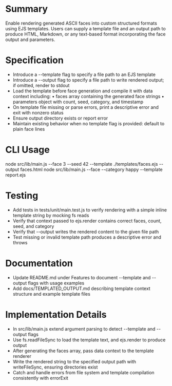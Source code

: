 # Summary

Enable rendering generated ASCII faces into custom structured formats using EJS templates. Users can supply a template file and an output path to produce HTML, Markdown, or any text-based format incorporating the face output and parameters.

# Specification

- Introduce a --template <path> flag to specify a file path to an EJS template
- Introduce a --output <path> flag to specify a file path to write rendered output; if omitted, render to stdout
- Load the template before face generation and compile it with data context including:
  • faces array containing the generated face strings
  • parameters object with count, seed, category, and timestamp
- On template file missing or parse errors, print a descriptive error and exit with nonzero status
- Ensure output directory exists or report error
- Maintain existing behavior when no template flag is provided: default to plain face lines

# CLI Usage

node src/lib/main.js --face 3 --seed 42 --template ./templates/faces.ejs --output faces.html
node src/lib/main.js --face --category happy --template report.ejs

# Testing

- Add tests in tests/unit/main.test.js to verify rendering with a simple inline template string by mocking fs reads
- Verify that context passed to ejs.render contains correct faces, count, seed, and category
- Verify that --output writes the rendered content to the given file path
- Test missing or invalid template path produces a descriptive error and throws

# Documentation

- Update README.md under Features to document --template and --output flags with usage examples
- Add docs/TEMPLATED_OUTPUT.md describing template context structure and example template files

# Implementation Details

- In src/lib/main.js extend argument parsing to detect --template and --output flags
- Use fs.readFileSync to load the template text, and ejs.render to produce output
- After generating the faces array, pass data context to the template renderer
- Write the rendered string to the specified output path with writeFileSync, ensuring directories exist
- Catch and handle errors from file system and template compilation consistently with errorExit